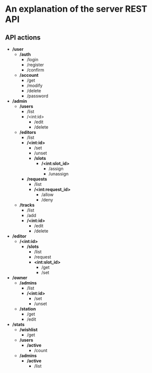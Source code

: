 # An explanation of the server REST API

## API actions

- **/user**
    - **/auth**
        - /login
        - /register
        - /confirm
    - **/account**
        - /get
        - /modify
        - /delete
        - /password
- **/admin**
    - **/users**
        - /list
        - /&lt;int:id&gt;
            - /edit
            - /delete
    - **/editors**
        - /list
        - **/&lt;int:id&gt;**
            - /set
            - /unset
            - **/slots**
                - **/&lt;int:slot_id&gt;**
                    - /assign
                    - /unassign
        - **/requests**
            - /list
            - **/&lt;int:request_id&gt;**
                - /allow
                - /deny
    - **/tracks**
        - /list
        - /add
        - **/&lt;int:id&gt;**
            - /edit
            - /delete
- **/editor**
    - **/&lt;int:id&gt;**
        - **/slots**
            - /list
            - /request
            - **&lt;int:slot_id&gt;**
                - /get
                - /set
- **/owner**
    - **/admins**
        - /list
        - **/&lt;int:id&gt;**
            - /set
            - /unset
    - **/station**
        - /get
        - /edit
- **/stats**
    - **/wishlist**
        - /get
    - **/users**
        - **/active**
            - /count
    - **/admins**
        - **/active**
            - /list
